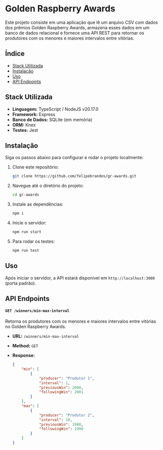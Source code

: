 # Golden Raspberry Awards

Este projeto consiste em uma aplicação que lê um arquivo CSV com dados dos prêmios Golden Raspberry Awards, armazena esses dados em um banco de dados relacional e fornece uma API REST para retornar os produtores com os menores e maiores intervalos entre vitórias.

## Índice

-   [Stack Utilizada](#stack-utilizada)
-   [Instalação](#instalação)
-   [Uso](#uso)
-   [API Endpoints](#api-endpoints)

## Stack Utilizada

-   **Linguagem:** TypeScript / NodeJS v20.17.0
-   **Framework:** Express
-   **Banco de Dados:** SQLite (em memória)
-   **ORM:** Knex
-   **Testes:** Jest

## Instalação

Siga os passos abaixo para configurar e rodar o projeto localmente:

1. Clone este repositório:

    ```bash
    git clone https://github.com/felipebrandes/gr-awards.git
    ```

2. Navegue até o diretório do projeto:

    ```bash
    cd gr-awards
    ```

3. Instale as dependências:

    ```bash
    npm i
    ```

4. Inicie o servidor:

    ```bash
    npm run start
    ```

5. Para rodar os testes:

    ```bash
    npm run test
    ```

## Uso

Após iniciar o servidor, a API estará disponível em `http://localhost:3000` (porta padrão).

## API Endpoints

#### `GET /winners/min-max-interval`

Retorna os produtores com os menores e maiores intervalos entre vitórias no Golden Raspberry Awards.

-   **URL:** `/winners/min-max-interval`
-   **Method:** `GET`
-   **Response:**

    ```json
    {
        "min": [
            {
                "producer": "Produtor 1",
                "interval": 1,
                "previousWin": 2000,
                "followingWin": 2001
            }
        ],
        "max": [
            {
                "producer": "Produtor 2",
                "interval": 10,
                "previousWin": 1980,
                "followingWin": 1990
            }
        ]
    }
    ```
